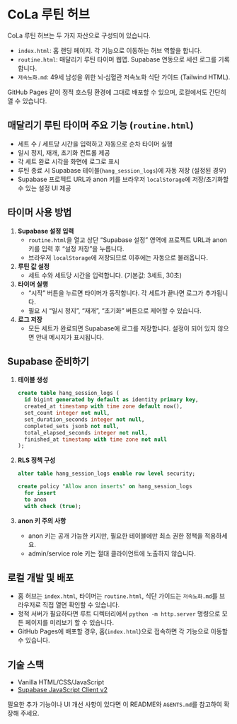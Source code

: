 # CoLa 루틴 허브

CoLa 루틴 허브는 두 가지 자산으로 구성되어 있습니다.

- `index.html`: 홈 랜딩 페이지. 각 기능으로 이동하는 허브 역할을 합니다.
- `routine.html`: 매달리기 루틴 타이머 웹앱. Supabase 연동으로 세션 로그를 기록합니다.
- `저속노화.md`: 49세 남성을 위한 뇌·심혈관 저속노화 식단 가이드 (Tailwind HTML).

GitHub Pages 같이 정적 호스팅 환경에 그대로 배포할 수 있으며, 로컬에서도 간단히 열 수 있습니다.


## 매달리기 루틴 타이머 주요 기능 (`routine.html`)
- 세트 수 / 세트당 시간을 입력하고 자동으로 순차 타이머 실행
- 일시 정지, 재개, 초기화 컨트롤 제공
- 각 세트 완료 시각을 화면에 로그로 표시
- 루틴 종료 시 Supabase 테이블(`hang_session_logs`)에 자동 저장 (설정된 경우)
- Supabase 프로젝트 URL과 anon 키를 브라우저 `localStorage`에 저장/초기화할 수 있는 설정 UI 제공


## 타이머 사용 방법
1. **Supabase 설정 입력**
   - `routine.html`을 열고 상단 “Supabase 설정” 영역에 프로젝트 URL과 anon 키를 입력 후 “설정 저장”을 누릅니다.
   - 브라우저 `localStorage`에 저장되므로 이후에는 자동으로 불러옵니다.
2. **루틴 값 설정**
   - 세트 수와 세트당 시간을 입력합니다. (기본값: 3세트, 30초)
3. **타이머 실행**
   - “시작” 버튼을 누르면 타이머가 동작합니다. 각 세트가 끝나면 로그가 추가됩니다.
   - 필요 시 “일시 정지”, “재개”, “초기화” 버튼으로 제어할 수 있습니다.
4. **로그 저장**
   - 모든 세트가 완료되면 Supabase에 로그를 저장합니다. 설정이 되어 있지 않으면 안내 메시지가 표시됩니다.


## Supabase 준비하기
1. **테이블 생성**
   ```sql
   create table hang_session_logs (
     id bigint generated by default as identity primary key,
     created_at timestamp with time zone default now(),
     set_count integer not null,
     set_duration_seconds integer not null,
     completed_sets jsonb not null,
     total_elapsed_seconds integer not null,
     finished_at timestamp with time zone not null
   );
   ```

2. **RLS 정책 구성**
   ```sql
   alter table hang_session_logs enable row level security;

   create policy "Allow anon inserts" on hang_session_logs
     for insert
     to anon
     with check (true);
   ```

3. **anon 키 주의 사항**
   - anon 키는 공개 가능한 키지만, 필요한 테이블에만 최소 권한 정책을 적용하세요.
   - admin/service role 키는 절대 클라이언트에 노출하지 않습니다.


## 로컬 개발 및 배포
- 홈 허브는 `index.html`, 타이머는 `routine.html`, 식단 가이드는 `저속노화.md`를 브라우저로 직접 열면 확인할 수 있습니다.
- 정적 서버가 필요하다면 루트 디렉터리에서 `python -m http.server` 명령으로 모든 페이지를 미리보기 할 수 있습니다.
- GitHub Pages에 배포할 경우, 홈(`index.html`)으로 접속하면 각 기능으로 이동할 수 있습니다.


## 기술 스택
- Vanilla HTML/CSS/JavaScript
- [Supabase JavaScript Client v2](https://supabase.com/docs/reference/javascript/initializing)

필요한 추가 기능이나 UI 개선 사항이 있다면 이 README와 `AGENTS.md`를 참고하여 확장해 주세요.
